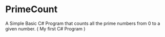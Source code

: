 # PrimeCount
A Simple Basic C# Program that counts all the prime numbers from 0 to a given number. ( My first C# Program )
